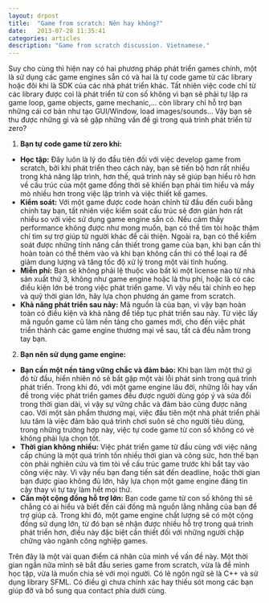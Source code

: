 ```yaml
---
layout: drpost
title:  "Game from scratch: Nên hay không?"
date:   2013-07-28 11:35:41
categories: articles
description: "Game from scratch discussion. Vietnamese."
---
```


Suy cho cùng thì hiện nay có hai phương pháp phát triển games chính, một là sử dụng
các game engines sẵn có và hai là tự code game từ các library hoặc đôi khi là SDK của
các nhà phát triển khác. Tất nhiên việc code chỉ từ các library được coi là phát triển
từ con số không vì bạn sẽ phải tự lập ra game loop, game objects, game mechanic,... còn
library chỉ hỗ trợ bạn những cái cơ bản như tạo GUI/Window, load images/sounds... Vậy
bạn sẽ thu được những gì và sẽ gặp những vấn đề gì trong quá trình phát triển từ zero?

1. **Bạn tự code game từ zero khi:**
  * **Học tập:**
  Đây luôn là lý do đầu tiên đối với việc develop game from scratch, bởi khi phát triển theo cách
  này, bạn sẽ tiến bộ hơn rất nhiều trong khả năng lập trình, hơn thế, quá trình này sẽ giúp bạn
  hiểu rõ hơn về cấu trúc của một game đồng thời sẽ khiến bạn phải tìm hiểu và mầy mò nhiều hơn
  trong việc lập trình và việc thiết kế games.
  * **Kiểm soát:**
  Với một game được code hoàn chỉnh từ đầu đến cuối bằng chính tay bạn, tất nhiên việc kiểm soát
  cấu trúc sẽ đơn giản hơn rất nhiều so với việc sử dụng game engine sẵn có. Nếu cảm thấy performance
  không được như mong muốn, bạn có thể tìm tòi hoặc thậm chí tìm sự trợ giúp từ người khác để cải thiện.
  Ngoài ra, bạn có thể kiểm soát được những tính năng cần thiết trong game của bạn, khi bạn cần thì hoàn toàn
  có thể thêm vào và khi bạn không cần thì có thể loại ra để giảm dung lượng và tăng tốc độ xử lý trong một
  vài tình huống.
  * **Miễn phí:**
  Bạn sẽ không phải lệ thuộc vào bất kì một license nào từ nhà sản xuất thứ 3, không như game engine hoặc là
  thu phí, hoặc là có các điều kiện lớn bé trong việc phát triển game. Vì vậy nếu tài chính eo hẹp và quỹ thời gian
  lớn, hãy lựa chọn phương án game from scratch.
  * **Khả năng phát triển sau này:**
  Mã nguồn là của bạn, vì vậy bạn hoàn toàn có điều kiện và khả năng để tiếp tục phát triển sau này. Từ việc
  lấy mã nguồn game cũ làm nền tảng cho games mới, cho đến việc phát triển thành các game engine thương mại về sau,
  tất cả đều nằm trong tay bạn.

2. **Bạn nên sử dụng game engine:**
  * **Bạn cần một nền tảng vững chắc và đảm bảo:**
  Khi bạn làm một thứ gì đó từ đầu, hiển nhiên nó sẽ bắt gặp một vài lỗi phát sinh trong quá trình phát triển.
  Trong khi đó, với một game engine lâu đời, những lỗi hay vấn đề trong việc phát triển games đều được người dùng
  góp ý và sửa đổi trong thời gian dài, vì vậy sự vững chắc và đảm bảo cũng được nâng cao. Với một sản phẩm thương mại,
  việc đầu tiên một nhà phát triển phải lưu tâm là việc đảm bảo quá trình chơi suôn sẻ cho người tiêu dùng, trong những
  trường hợp này, việc tự code game từ con số không có vẻ không phải lựa chọn tốt.
  * **Thời gian không nhiều:**
  Việc phát triển game từ đầu cùng với việc nâng cấp chúng là một quá trình tốn nhiều thời gian và công sức, hơn thế
  bạn còn phải nghiên cứu và tìm tòi về cấu trúc game trước khi bắt tay vào công việc này. Vì vậy
  nếu bạn đang tiến sát đến deadline, hoặc thời gian bạn được giao không đủ lớn, hãy lựa chọn một game engine đáng
  tin cậy thay vì tự tay làm hết mọi thứ.
  * **Cần một cộng đồng hỗ trợ lớn:**
  Bạn code game từ con số không thì sẽ chẳng có ai hiểu và biết đến cái đống mã nguồn lằng nhằng của bạn để trợ giúp
  cả. Trong khi đó, một game engine chất lượng sẽ có một cộng đồng sử dụng lớn, từ đó bạn sẽ nhận được nhiều
  hỗ trợ trong quá trình phát triển hơn, điều này đặc biệt cần thiết đối với những người chập chững vào ngành công
  nghiệp games.

Trên đây là một vài quan điểm cá nhân của mình về vấn đề này. Một thời gian ngắn nữa mình sẽ bắt đầu series
game from scratch, vừa là để mình học tập, vừa là muốn chia sẻ với mọi người. Có lẽ ngôn ngữ sẽ là C++ và sử
dụng library SFML. Có điều gì chưa chính xác hay thiếu sót mong các bạn giúp đỡ và bổ sung qua contact phía dưới
cùng.

